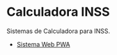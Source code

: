 # Calculadora INSS
Sistemas de Calculadora para INSS.

* [Sistema Web PWA](https://github.com/joaocabraldev/calculadora_inss/tree/master/calculadora_inss_pwa)

